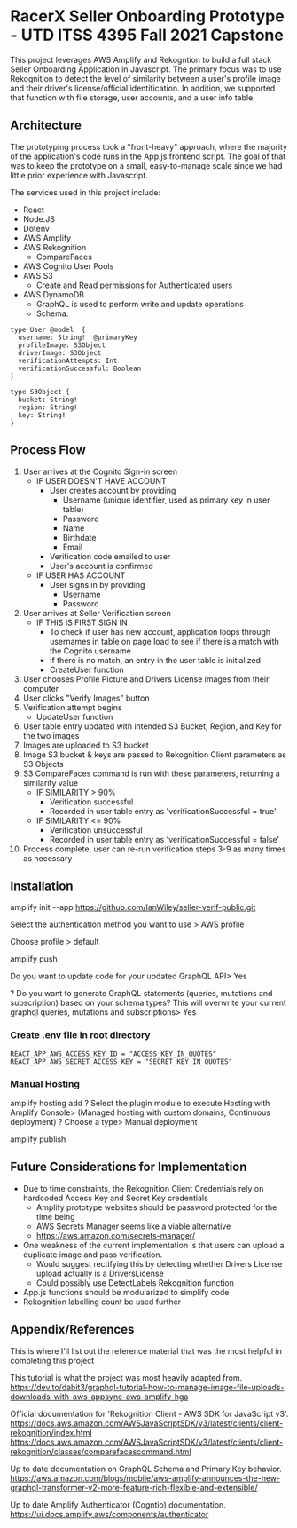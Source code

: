 # RacerX Seller Onboarding Prototype - UTD ITSS 4395 Fall 2021 Capstone 

This project leverages AWS Amplify and Rekogntion to build a full stack Seller Onboarding Application in Javascript. The primary focus was to use Rekognition to detect the level of similarity between a user's profile image and their driver's license/official identification. In addition, we supported that function with file storage, user accounts, and a user info table.

## Architecture

The prototyping process took a "front-heavy" approach, where the majority of the application's code runs in the App.js frontend script. The goal of that was to keep the prototype on a small, easy-to-manage scale since we had little prior experience with Javascript.

The services used in this project include:

- React
- Node.JS
- Dotenv
- AWS Amplify
- AWS Rekognition
    - CompareFaces
- AWS Cognito User Pools
- AWS S3
    - Create and Read permissions for Authenticated users
- AWS DynamoDB
    - GraphQL is used to perform write and update operations
    - Schema:
```
type User @model  {
  username: String!  @primaryKey
  profileImage: S3Object
  driverImage: S3Object
  verificationAttempts: Int
  verificationSuccessful: Boolean
}

type S3Object {
  bucket: String!
  region: String!
  key: String!
}

```

## Process Flow

1. User arrives at the Cognito Sign-in screen
    - IF USER DOESN'T HAVE ACCOUNT
        - User creates account by providing
            - Username (unique identifier, used as primary key in user table)
            - Password
            - Name
            - Birthdate
            - Email
        - Verification code emailed to user
        - User's account is confirmed
    - IF USER HAS ACCOUNT
        - User signs in by providing
            - Username
            - Password
2. User arrives at Seller Verification screen
    - IF THIS IS FIRST SIGN IN
        - To check if user has new account, application loops through usernames in table on page load to see if there is a match with the Cognito username
        - If there is no match, an entry in the user table is initialized
        - CreateUser function
3. User chooses Profile Picture and Drivers License images from their computer 
4. User clicks "Verify Images" button
5. Verification attempt begins
    - UpdateUser function
6. User table entry updated with intended S3 Bucket, Region, and Key for the two images  
7. Images are uploaded to S3 bucket
8. Image S3 bucket & keys are passed to Rekognition Client parameters as S3 Objects
9. S3 CompareFaces command is run with these parameters, returning a similarity value
    - IF SIMILARITY > 90%
        - Verification successful
        - Recorded in user table entry as 'verificationSuccessful = true'
    - IF SIMILARITY <= 90%
        - Verification unsuccessful
        - Recorded in user table entry as 'verificationSuccessful = false'
10. Process complete, user can re-run verification steps 3-9 as many times as necessary

## Installation

amplify init --app https://github.com/IanWiley/seller-verif-public.git

Select the authentication method you want to use > AWS profile

Choose profile > default

amplify push

Do you want to update code for your updated GraphQL API> Yes

? Do you want to generate GraphQL statements (queries, mutations and subscription) based on your schema types?
This will overwrite your current graphql queries, mutations and subscriptions> Yes

### Create .env file in root directory

```
REACT_APP_AWS_ACCESS_KEY_ID = "ACCESS_KEY_IN_QUOTES"
REACT_APP_AWS_SECRET_ACCESS_KEY = "SECRET_KEY_IN_QUOTES"
```

### Manual Hosting

amplify hosting add
? Select the plugin module to execute Hosting with Amplify Console> (Managed hosting with custom domains, Continuous deployment)
? Choose a type> Manual deployment

amplify publish

## Future Considerations for Implementation

- Due to time constraints, the Rekognition Client Credentials rely on hardcoded Access Key and Secret Key credentials
    - Amplify prototype websites should be password protected for the time being
    - AWS Secrets Manager seems like a viable alternative 
    - https://aws.amazon.com/secrets-manager/
- One weakness of the current implementation is that users can upload a duplicate image and pass verification. 
    - Would suggest rectifying this by detecting whether Drivers License upload actually is a DriversLicense
    - Could possibly use DetectLabels Rekognition function
- App.js functions should be modularized to simplify code
- Rekognition labelling count be used further

## Appendix/References

This is where I'll list out the reference material that was the most helpful in completing this project

This tutorial is what the project was most heavily adapted from.
https://dev.to/dabit3/graphql-tutorial-how-to-manage-image-file-uploads-downloads-with-aws-appsync-aws-amplify-hga

Official documentation for 'Rekognition Client - AWS SDK for JavaScript v3'.
https://docs.aws.amazon.com/AWSJavaScriptSDK/v3/latest/clients/client-rekognition/index.html
https://docs.aws.amazon.com/AWSJavaScriptSDK/v3/latest/clients/client-rekognition/classes/comparefacescommand.html

Up to date documentation on GraphQL Schema and Primary Key behavior.
https://aws.amazon.com/blogs/mobile/aws-amplify-announces-the-new-graphql-transformer-v2-more-feature-rich-flexible-and-extensible/

Up to date Amplify Authenticator (Cogntio) documentation. 
https://ui.docs.amplify.aws/components/authenticator
